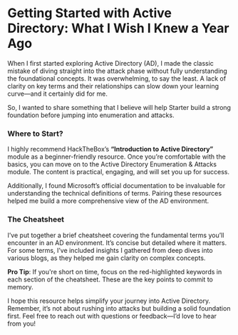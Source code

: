 # Getting Started with Active Directory: What I Wish I Knew a Year Ago

When I first started exploring Active Directory (AD), I made the classic mistake of diving straight into the attack phase without fully understanding the foundational concepts. It was overwhelming, to say the least. A lack of clarity on key terms and their relationships can slow down your learning curve—and it certainly did for me.

So, I wanted to share something that I believe will help Starter build a strong foundation before jumping into enumeration and attacks.

### Where to Start?
I highly recommend HackTheBox’s **“Introduction to Active Directory”** module as a beginner-friendly resource. Once you’re comfortable with the basics, you can move on to the Active Directory Enumeration & Attacks module. The content is practical, engaging, and will set you up for success.

Additionally, I found Microsoft’s official documentation to be invaluable for understanding the technical definitions of terms. Pairing these resources helped me build a more comprehensive view of the AD environment.

### The Cheatsheet
I’ve put together a brief cheatsheet covering the fundamental terms you’ll encounter in an AD environment. It’s concise but detailed where it matters. For some terms, I’ve included insights I gathered from deep dives into various blogs, as they helped me gain clarity on complex concepts.

**Pro Tip**: If you're short on time, focus on the red-highlighted keywords in each section of the cheatsheet. These are the key points to commit to memory.

I hope this resource helps simplify your journey into Active Directory. Remember, it’s not about rushing into attacks but building a solid foundation first. Feel free to reach out with questions or feedback—I’d love to hear from you!



